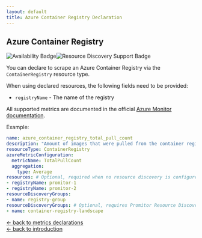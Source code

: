 ```yaml
---
layout: default
title: Azure Container Registry Declaration
---
```


## Azure Container Registry

![Availability Badge](https://img.shields.io/badge/Available%20Starting-v1.0-green.svg)![Resource Discovery Support Badge](https://img.shields.io/badge/Support%20for%20Resource%20Discovery-Yes-green.svg)

You can declare to scrape an Azure Container Registry via the `ContainerRegistry`
resource type.

When using declared resources, the following fields need to be provided:

- `registryName` - The name of the registry

All supported metrics are documented in the official [Azure Monitor documentation](https://docs.microsoft.com/en-us/azure/azure-monitor/essentials/metrics-supported#microsoftcontainerregistryregistries).

Example:

```yaml
name: azure_container_registry_total_pull_count
description: "Amount of images that were pulled from the container registry"
resourceType: ContainerRegistry
azureMetricConfiguration:
  metricName: TotalPullCount
  aggregation:
    type: Average
resources: # Optional, required when no resource discovery is configured
- registryName: promitor-1
- registryName: promitor-2
resourceDiscoveryGroups:
- name: registry-group
resourceDiscoveryGroups: # Optional, requires Promitor Resource Discovery agent (https://promitor.io/concepts/how-it-works#using-resource-discovery)
- name: container-registry-landscape
```

<!-- markdownlint-disable MD033 -->
[&larr; back to metrics declarations](/configuration/v2.x/metrics)<br />
[&larr; back to introduction](/)
<!-- markdownlint-enable -->
